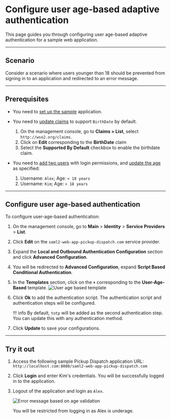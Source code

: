 # Configure user age-based adaptive authentication

This page guides you through configuring user age-based adaptive authentication for a sample web application.

----

## Scenario

Consider a scenario where users younger than 18 should be prevented from signing in to an application and redirected to an error message.

----

## Prerequisites

- You need to [set up the sample]({{base_path}}/guides/adaptive-auth/adaptive-auth-overview/#set-up-the-sample) application.
- You need to [update claims]({{base_path}}/guides/dialects/edit-claim-mapping) to support `BirthDate` by default.
    1. On the management console, go to **Claims > List**, select `http://wso2.org/claims`.
    2. Click on **Edit** corresponding to the **BirthDate** claim
    3. Select the **Supported By Default** checkbox to enable the birthdate claim.
- You need to [add two users]({{base_path}}/guides/identity-lifecycles/admin-creation-workflow/) with login permissions, and [update the age]({{base_path}}/guides/identity-lifecycles/update-profile) as specified:

    1. Username: `Alex`; Age: `< 18 years`
    2. Username: `Kim`; Age: `> 18 years`

----

## Configure user age-based authentication

To configure user-age-based authentication:

1. On the management console, go to **Main** > **Identity** > **Service Providers** > **List**.

2. Click **Edit** on the `saml2-web-app-pickup-dispatch.com` service provider.

3. Expand the **Local and Outbound Authentication Configuration** section and click **Advanced Configuration**.

4. You will be redirected to **Advanced Configuration**, expand **Script Based Conditional Authentication**.

5. In the **Templates** section, click on the **`+`** corresponding to the **User-Age-Based** template.
    ![User age based template]({{base_path}}/assets/img/samples/user-age-based-template.png)

6. Click **Ok** to add the authentication script. The authentication script and authentication steps will be configured.

    !!! info
        By default, `totp` will be added as the second authentication step. You can update this with any authentication method.


7. Click **Update** to save your configurations.

----

## Try it out

1. Access the following sample Pickup Dispatch application URL: `http://localhost.com:8080/saml2-web-app-pickup-dispatch.com`

2. Click **Login** and enter Kim's credentials. You will be successfully logged in to the application.  

3. Logout of the application and login as `Alex`.

    ![Error message based on age validation]({{base_path}}/assets/img/samples/age-validation.png)

    You will be restricted from logging in as Alex is underage.
